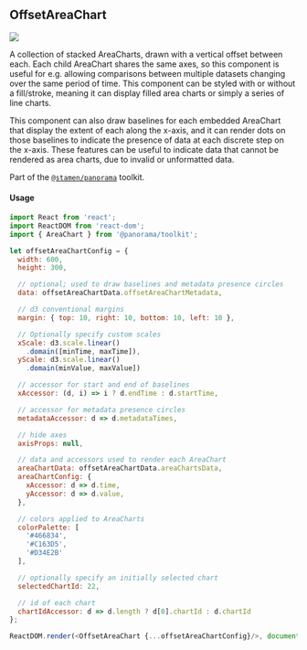 ## OffsetAreaChart

<img src='https://cloud.githubusercontent.com/assets/1127259/11770144/7433df16-a1ac-11e5-9226-d3d64e98142a.png'>

A collection of stacked AreaCharts, drawn with a vertical offset between each. Each child AreaChart shares the same axes, so this component is useful for e.g. allowing comparisons between multiple datasets changing over the same period of time. This component can be styled with or without a fill/stroke, meaning it can display filled area charts or simply a series of line charts.

This component can also draw baselines for each embedded AreaChart that display the extent of each along the x-axis, and it can render dots on those baselines to indicate the presence of data at each discrete step on the x-axis. These features can be useful to indicate data that cannot be rendered as area charts, due to invalid or unformatted data.

Part of the [`@stamen/panorama`](https://www.npmjs.com/package/@stamen/panorama) toolkit.

#### Usage
```js
import React from 'react';
import ReactDOM from 'react-dom';
import { AreaChart } from '@panorama/toolkit';

let offsetAreaChartConfig = {
  width: 600,
  height: 300,

  // optional; used to draw baselines and metadata presence circles
  data: offsetAreaChartData.offsetAreaChartMetadata,

  // d3 conventional margins
  margin: { top: 10, right: 10, bottom: 10, left: 10 },

  // Optionally specify custom scales
  xScale: d3.scale.linear()
    .domain([minTime, maxTime]),
  yScale: d3.scale.linear()
    .domain(minValue, maxValue])

  // accessor for start and end of baselines
  xAccessor: (d, i) => i ? d.endTime : d.startTime,

  // accessor for metadata presence circles
  metadataAccessor: d => d.metadataTimes,

  // hide axes
  axisProps: null,

  // data and accessors used to render each AreaChart
  areaChartData: offsetAreaChartData.areaChartsData,
  areaChartConfig: {
    xAccessor: d => d.time,
    yAccessor: d => d.value,
  },

  // colors applied to AreaCharts
  colorPalette: [
    '#466834',
    '#C163D5',
    '#D34E2B'
  ],

  // optionally specify an initially selected chart
  selectedChartId: 22,

  // id of each chart
  chartIdAccessor: d => d.length ? d[0].chartId : d.chartId
};

ReactDOM.render(<OffsetAreaChart {...offsetAreaChartConfig}/>, document.body);
```
